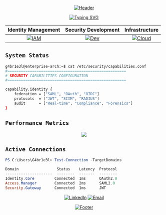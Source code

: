 <div align="center">

[![Header](https://readme-typing-svg.herokuapp.com?font=JetBrains+Mono&size=40&duration=3000&pause=1000&color=FF0000&center=true&vCenter=true&repeat=false&width=500&height=70&lines=System+Initialize)](https://github.com/G4br1e3l)

[![Typing SVG](https://readme-typing-svg.herokuapp.com?font=JetBrains+Mono&duration=2000&pause=1000&color=8C8C8C&center=true&vCenter=true&multiline=true&repeat=true&width=435&height=60&lines=Identity+Architecture+Engineer;Enterprise+Solutions+Developer)](https://github.com/G4br1e3l)

</div>

<div align="center">

| Identity Management | Security Development | Infrastructure |
|:------------------:|:-------------------:|:--------------:|
| [![IAM](https://img.shields.io/badge/IAM-Architecture-FF0000?style=flat-square&logo=auth0&logoColor=white)](https://github.com/G4br1e3l) | [![Dev](https://img.shields.io/badge/Security-Development-8C8C8C?style=flat-square&logo=typescript&logoColor=white)](https://github.com/G4br1e3l) | [![Cloud](https://img.shields.io/badge/Cloud-Security-FF0000?style=flat-square&logo=amazonaws&logoColor=white)](https://github.com/G4br1e3l) |

</div>

## `System Status`

```bash
g4br1e3l@enterprise-arch:~$ cat /etc/security/capabilities.conf
#=====================================================
# SECURITY CAPABILITIES CONFIGURATION
#=====================================================

capability.identity {
    federation = ["SAML", "OAuth", "OIDC"]
    protocols  = ["JWT", "SCIM", "RADIUS"]
    audit      = ["Real-time", "Compliance", "Forensics"]
}
```

## `Performance Metrics`

<div align="center">
  <img src="https://github-readme-stats.vercel.app/api?username=G4br1e3l&show_icons=true&hide_title=true&hide_border=true&theme=dark&bg_color=000000&title_color=FF0000&icon_color=FF0000&text_color=8C8C8C"/>
</div>

## `Active Connections`

```powershell
PS C:\Users\G4br1e3l> Test-Connection -TargetDomains

Domain                 Status    Latency  Protocol
---------------------  --------  -------  --------
Identity.Core         Connected  1ms      OAuth2.0
Access.Manager        Connected  2ms      SAML2.0
Security.Gateway      Connected  1ms      JWT
```

<div align="center">

[![LinkedIn](https://img.shields.io/badge/LinkedIn-Connect-8C8C8C?style=for-the-badge&logo=linkedin&logoColor=white)](https://linkedin.com/in/G4br1e3l)
[![Email](https://img.shields.io/badge/Email-Contact-FF0000?style=for-the-badge&logo=gmail&logoColor=white)](mailto:gabriel.henrijess@gmail.com)

[![Footer](https://readme-typing-svg.herokuapp.com?font=JetBrains+Mono&size=12&duration=3000&pause=1000&color=8C8C8C&center=true&vCenter=true&repeat=false&width=435&lines=Secure+Connection+Terminated)](https://github.com/G4br1e3l)

</div>
